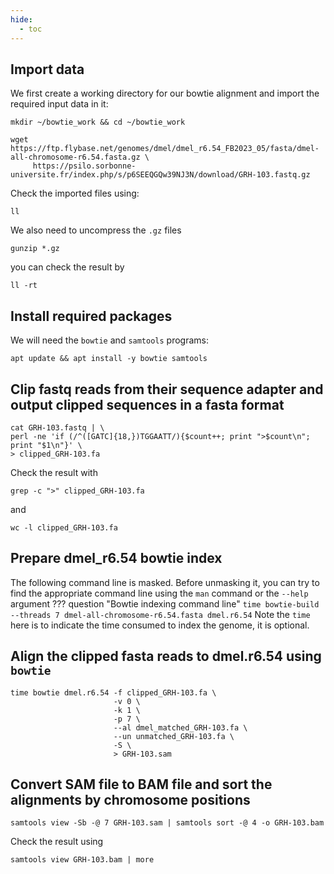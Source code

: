 ```yaml
---
hide:
  - toc
---
```

## Import data

We first create a working directory for our bowtie alignment and import the required input
data in it:
```
mkdir ~/bowtie_work && cd ~/bowtie_work
```
```
wget https://ftp.flybase.net/genomes/dmel/dmel_r6.54_FB2023_05/fasta/dmel-all-chromosome-r6.54.fasta.gz \
     https://psilo.sorbonne-universite.fr/index.php/s/p6SEEQGQw39NJ3N/download/GRH-103.fastq.gz
```
Check the imported files using:
```
ll
```

We also need to uncompress the `.gz` files
```
gunzip *.gz
```
you can check the result by
```
ll -rt
```

## Install required packages
We will need the `bowtie` and `samtools` programs:
```
apt update && apt install -y bowtie samtools
```

## Clip fastq reads from their sequence adapter and output clipped sequences in a fasta format
```
cat GRH-103.fastq | \
perl -ne 'if (/^([GATC]{18,})TGGAATT/){$count++; print ">$count\n"; print "$1\n"}' \
> clipped_GRH-103.fa
```
Check the result with
```
grep -c ">" clipped_GRH-103.fa
```
and
```
wc -l clipped_GRH-103.fa
```

## Prepare dmel_r6.54 bowtie index
The following command line is masked. Before unmasking it, you can try to find the
appropriate command line using the `man` command or the `--help` argument
??? question "Bowtie indexing command line"
    ```
    time bowtie-build --threads 7 dmel-all-chromosome-r6.54.fasta dmel.r6.54
    ```
    Note the `time` here is to indicate the time consumed to index the genome, it is optional.

## Align the clipped fasta reads to dmel.r6.54 using `bowtie`
```
time bowtie dmel.r6.54 -f clipped_GRH-103.fa \
                       -v 0 \
                       -k 1 \
                       -p 7 \
                       --al dmel_matched_GRH-103.fa \
                       --un unmatched_GRH-103.fa \
                       -S \
                       > GRH-103.sam
```
## Convert SAM file to BAM file and sort the alignments by chromosome positions
```
samtools view -Sb -@ 7 GRH-103.sam | samtools sort -@ 4 -o GRH-103.bam
```
Check the result using
```
samtools view GRH-103.bam | more
```

